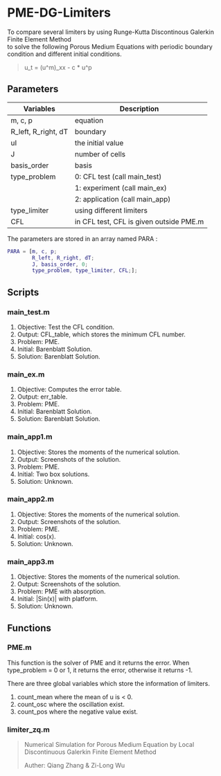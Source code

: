 # PME-DG-Limiters
To compare several limiters 
by using Runge-Kutta Discontinous Galerkin Finite Element Method  
to solve the following Porous Medium Equations
with periodic boundary condition and different initial conditions.
> u_t = (u^m)_xx - c * u^p

## Parameters
Variables				| Description
----------------------- | -----------
m, c, p					| equation
R_left, R_right, dT     | boundary
uI                      | the initial value
J                       | number of cells
basis_order             | basis
type_problem            | 0: CFL test (call main_test)
                        | 1: experiment (call main_ex)
                        | 2: application (call main_app)
type_limiter            | using different limiters
CFL                     | in CFL test, CFL is given outside PME.m

The parameters are stored in an array named PARA :

```Matlab
PARA = [m, c, p;
		R_left, R_right, dT;
		J, basis_order, 0;
		type_problem, type_limiter, CFL;];
```

## Scripts
### main_test.m
1. Objective:  Test the CFL condition.
2. Output:     CFL_table, which stores the minimum CFL number.
3. Problem:    PME.
4. Initial:    Barenblatt Solution.
5. Solution:   Barenblatt Solution.
### main_ex.m
1. Objective:  Computes the error table.
2. Output:     err_table.
3. Problem:    PME.
4. Initial:    Barenblatt Solution.
5. Solution:   Barenblatt Solution.
### main_app1.m
1. Objective:  Stores the moments of the numerical solution.
2. Output:     Screenshots of the solution.
3. Problem:    PME.
4. Initial:    Two box solutions.
5. Solution:   Unknown.
### main_app2.m
1. Objective:  Stores the moments of the numerical solution.
2. Output:     Screenshots of the solution.
3. Problem:    PME.
4. Initial:    cos(x).
5. Solution:   Unknown.
### main_app3.m
1. Objective:  Stores the moments of the numerical solution.
2. Output:     Screenshots of the solution.
3. Problem:    PME with absorption.
4. Initial:    |Sin(x)| with platform.
5. Solution:   Unknown.

## Functions
### PME.m
This function is the solver of PME and it returns the error.
When type_problem = 0 or 1, it returns the error,
otherwise it returns -1.

There are three global variables which store the information of
limiters.
1. count_mean  where the mean of u is < 0.
2. count_osc   where the oscillation exist.
3. count_pos   where the negative value exist.
### limiter_zq.m
> Numerical Simulation for Porous Medium Equation
> by Local Discontinuous Galerkin Finite Element Method
>
> Auther: Qiang Zhang & Zi-Long Wu